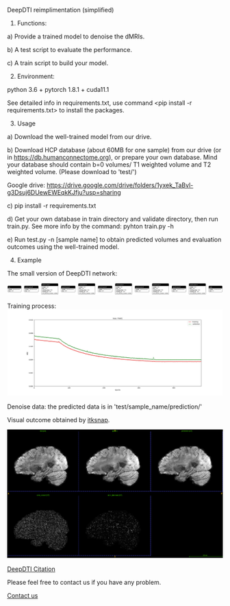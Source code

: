 DeepDTI reimplimentation (simplified)

1. Functions:

a) Provide a trained model to denoise the dMRIs.

b) A test script to evaluate the performance.

c) A train script to build your model.

2. Environment:

python 3.6 + pytorch 1.8.1 + cuda11.1

See detailed info in requirements.txt, use command <pip install -r requirements.txt> to install the packages.

3. Usage

a) Download the well-trained model from our drive.

b) Download HCP database (about 60MB for one sample) from our drive (or in https://db.humanconnectome.org), or prepare your own database.
Mind your database should contain b=0 volumes/ T1 weighted volume and T2 weighted volume. (Please download to 'test/')

Google drive: https://drive.google.com/drive/folders/1yxek_TaBvl-g3Dsuj6DUewEWEqkKJfju?usp=sharing

c) pip install -r requirements.txt

d) Get your own database in train directory and validate directory, then run train.py. See more info by the command: pyhton train.py -h

e) Run test.py -n [sample name] to obtain predicted volumes and evaluation outcomes using the well-trained model.

4. Example

The small version of DeepDTI network:

![model](Examples/model.png)


Training process:
![loss](Examples/loss.jpg)

Denoise data: the predicted data is in 'test/sample_name/prediction/'


Visual outcome obtained by [itksnap](http://www.itksnap.org/pmwiki/pmwiki.php).

![outcome](Examples/outcome.png )


[DeepDTI Citation](https://www.sciencedirect.com/science/article/pii/S1053811920305036?via%3Dihub)
  

Please feel free to contact us if you have any problem.

[Contact us](jinnanhu@zhejianglab.com)
